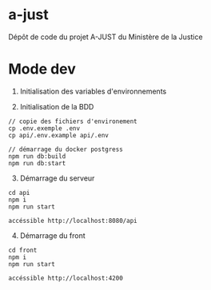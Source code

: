 # a-just
Dépôt de code du projet A-JUST du Ministère de la Justice


# Mode dev
1. Initialisation des variables d'environnements

2. Initialisation de la BDD
```
// copie des fichiers d'environement
cp .env.exemple .env
cp api/.env.example api/.env

// démarrage du docker postgress
npm run db:build
npm run db:start
```

3. Démarrage du serveur
```
cd api
npm i
npm run start

accéssible http://localhost:8080/api
```

4. Démarrage du front
```
cd front
npm i
npm run start

accéssible http://localhost:4200
```